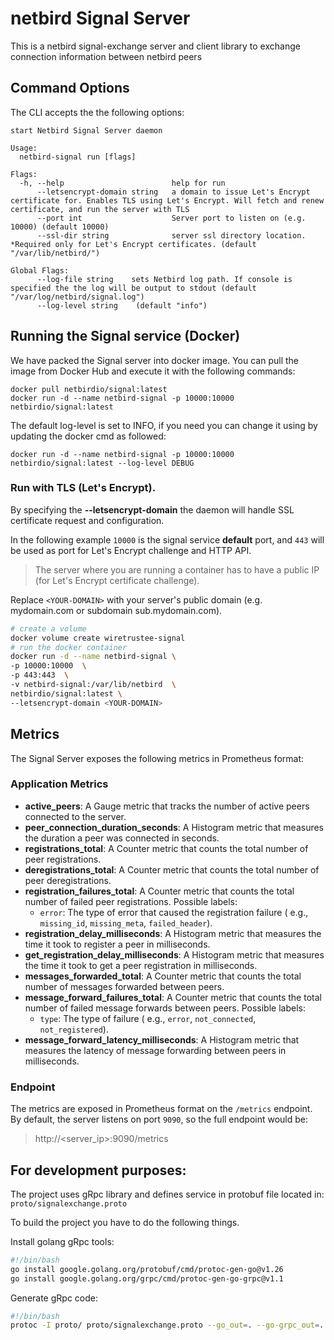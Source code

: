# netbird Signal Server

This is a netbird signal-exchange server and client library to exchange
connection information between netbird peers

## Command Options

The CLI accepts the the following options:

```shell
start Netbird Signal Server daemon

Usage:
  netbird-signal run [flags]

Flags:
  -h, --help                        help for run
      --letsencrypt-domain string   a domain to issue Let's Encrypt certificate for. Enables TLS using Let's Encrypt. Will fetch and renew certificate, and run the server with TLS
      --port int                    Server port to listen on (e.g. 10000) (default 10000)
      --ssl-dir string              server ssl directory location. *Required only for Let's Encrypt certificates. (default "/var/lib/netbird/")

Global Flags:
      --log-file string    sets Netbird log path. If console is specified the the log will be output to stdout (default "/var/log/netbird/signal.log")
      --log-level string    (default "info")
```

## Running the Signal service (Docker)

We have packed the Signal server into docker image. You can pull the image from
Docker Hub and execute it with the
following commands:

````shell
docker pull netbirdio/signal:latest
docker run -d --name netbird-signal -p 10000:10000 netbirdio/signal:latest
````

The default log-level is set to INFO, if you need you can change it using by
updating the docker cmd as followed:

````shell
docker run -d --name netbird-signal -p 10000:10000 netbirdio/signal:latest --log-level DEBUG
````

### Run with TLS (Let's Encrypt).

By specifying the **--letsencrypt-domain** the daemon will handle SSL
certificate request and configuration.

In the following example ```10000``` is the signal service **default** port,
and ```443``` will be used as port for
Let's Encrypt challenge and HTTP API.
> The server where you are running a container has to have a public IP (for
> Let's Encrypt certificate challenge).

Replace `<YOUR-DOMAIN>` with your server's public domain (e.g. mydomain.com or
subdomain sub.mydomain.com).

```bash
# create a volume
docker volume create wiretrustee-signal
# run the docker container
docker run -d --name netbird-signal \
-p 10000:10000  \
-p 443:443  \
-v netbird-signal:/var/lib/netbird  \
netbirdio/signal:latest \
--letsencrypt-domain <YOUR-DOMAIN>
```

## Metrics

The Signal Server exposes the following metrics in Prometheus format:

### Application Metrics

- **active_peers**: A Gauge metric that tracks the number of active peers
  connected to the server.
- **peer_connection_duration_seconds**: A Histogram metric that measures the
  duration a peer was connected in seconds.
- **registrations_total**: A Counter metric that counts the total number of peer
  registrations.
- **deregistrations_total**: A Counter metric that counts the total number of
  peer deregistrations.
- **registration_failures_total**: A Counter metric that counts the total number
  of failed peer registrations. Possible
  labels:
  - `error`: The type of error that caused the registration failure (
      e.g., `missing_id`, `missing_meta`, `failed_header`).
- **registration_delay_milliseconds**: A Histogram metric that measures the time
  it took to register a peer in
  milliseconds.
- **get_registration_delay_milliseconds**: A Histogram metric that measures the time
  it took to get a peer registration in
  milliseconds.
- **messages_forwarded_total**: A Counter metric that counts the total number of
  messages forwarded between peers.
- **message_forward_failures_total**: A Counter metric that counts the total
  number of failed message forwards between
  peers. Possible labels:
  - `type`: The type of failure (
      e.g., `error`, `not_connected`, `not_registered`).
- **message_forward_latency_milliseconds**: A Histogram metric that measures the
  latency of message forwarding between
  peers in milliseconds.

### Endpoint

The metrics are exposed in Prometheus format on the `/metrics` endpoint. By
default, the server listens on port `9090`,
so the full endpoint would be:

> http://<server_ip>:9090/metrics

## For development purposes:

The project uses gRpc library and defines service in protobuf file located in:
```proto/signalexchange.proto```

To build the project you have to do the following things.

Install golang gRpc tools:

```bash
#!/bin/bash
go install google.golang.org/protobuf/cmd/protoc-gen-go@v1.26
go install google.golang.org/grpc/cmd/protoc-gen-go-grpc@v1.1
```

Generate gRpc code:

```bash
#!/bin/bash
protoc -I proto/ proto/signalexchange.proto --go_out=. --go-grpc_out=.
```
